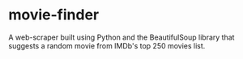 # movie-finder

A web-scraper built using Python and the BeautifulSoup library that suggests a random movie from IMDb's top 250 movies list.
